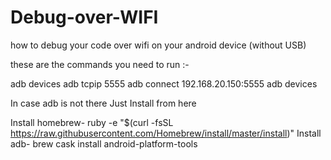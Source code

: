 # Debug-over-WIFI
how to debug your code over wifi on your android device (without USB)


these are the commands you need to run :-

adb devices
adb tcpip 5555
adb connect 192.168.20.150:5555
adb devices


In case adb is not there Just Install from here 

Install homebrew-
ruby -e "$(curl -fsSL https://raw.githubusercontent.com/Homebrew/install/master/install)"
Install adb-
brew cask install android-platform-tools
